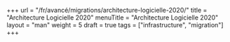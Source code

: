 +++
url = "/fr/avancé/migrations/architecture-logicielle-2020/"
title = "Architecture Logicielle 2020"
menuTitle = "Architecture Logicielle 2020"
layout = "man"
weight = 5
draft = true
tags = ["infrastructure", "migration"]
+++
